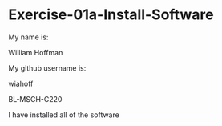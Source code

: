 # Exercise-01a-Install-Software
My name is:

William Hoffman

My github username is:

wiahoff

BL-MSCH-C220

I have installed all of the software
